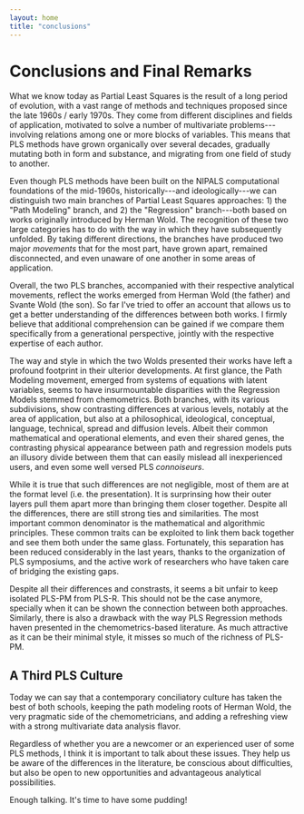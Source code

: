 ```yaml
---
layout: home
title: "conclusions"
---
```


# Conclusions and Final Remarks

What we know today as Partial Least Squares is the result of a long period of evolution, with a vast range of methods and techniques proposed since the late 1960s / early 1970s. They come from different disciplines and fields of application, motivated to solve a number of multivariate problems---involving relations among one or more blocks of variables. This means that PLS methods have grown organically over several decades, gradually mutating both in form and substance, and migrating from one field of study to another.

Even though PLS methods have been built on the NIPALS computational foundations of the mid-1960s, historically---and ideologically---we can distinguish two main branches of Partial Least Squares approaches: 1) the "Path Modeling" branch, and 2) the "Regression" branch---both based on works originally introduced by Herman Wold. The recognition of these two large categories has to do with the way in which they have subsequently unfolded. By taking different directions, the branches have produced two major _movements_ that for the most part, have grown apart, remained disconnected, and even unaware of one another in some areas of application. 

Overall, the two PLS branches, accompanied with their respective analytical movements, reflect the works emerged from Herman Wold (the father) and Svante Wold (the son). So far I've tried to offer an account that allows us to get a better understanding of the differences between both works. I firmly believe that additional comprehension can be gained if we compare them specifically from a generational perspective, jointly with the respective expertise of each author. 

The way and style in which the two Wolds presented their works have left a profound footprint in their ulterior developments. At first glance, the Path Modeling movement, emerged from systems of equations with latent variables, seems to have insurmountable disparities with the Regression Models stemmed from chemometrics. Both branches, with its various subdivisions, show contrasting differences at various levels, notably at the area of application, but also at a philosophical, ideological, conceptual, language, technical, spread and diffusion levels. Albeit their common mathematical and operational elements, and even their shared genes, the contrasting physical appearance between path and regression models puts an illusory divide between them that can easily mislead all inexperienced users, and even some well versed PLS _connoiseurs_.

While it is true that such differences are not negligible, most of them are at the format level (i.e. the presentation). It is surprinsing how their outer layers pull them apart more than bringing them closer together. Despite all the differences, there are still strong ties and similarities. The most important common denominator is the mathematical and algorithmic principles. These common traits can be exploited to link them back together and see them both under the same glass. Fortunately, this separation has been reduced considerably in the last years, thanks to the organization of PLS symposiums, and the active work of researchers who have taken care of bridging the existing gaps.

Despite all their differences and constrasts, it seems a bit unfair to keep isolated PLS-PM from PLS-R. This should not be the case anymore, specially when it can be shown the connection between both approaches. Similarly, there is also a drawback with the way PLS Regression methods haven presented in the chemometrics-based literature. As much attractive as it can be their minimal style, it misses so much of the richness of PLS-PM.


## A Third PLS Culture

Today we can say that a contemporary conciliatory culture has taken the best of both schools, keeping the path modeling roots of Herman Wold, the very pragmatic side of the chemometricians, and adding a refreshing view with a strong multivariate data analysis flavor. 

Regardless of whether you are a newcomer or an experienced user of some PLS methods, I think it is important to talk about these issues. They help us be aware of the differences in the literature, be conscious about difficulties, but also be open to new opportunities and advantageous analytical possibilities.

Enough talking. It's time to have some pudding!

